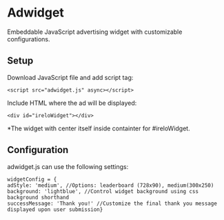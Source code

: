 # Adwidget
Embeddable JavaScript advertising widget with customizable configurations.

## Setup
Download JavaScript file and add script tag:

`<script src="adwidget.js" async></script>`

Include HTML where the ad will be displayed:

`<div id="ireloWidget"></div>`

*The widget with center itself inside containter for #ireloWidget.

## Configuration
adwidget.js can use the following settings:
```
widgetConfig = {  
adStyle: 'medium', //Options: leaderboard (728x90), medium(300x250)  
background: 'lightblue', //Control widget background using css background shorthand  
successMessage: 'Thank you!' //Customize the final thank you message displayed upon user submission}
```
